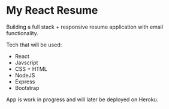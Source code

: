 # My React Resume

Building a full stack + responsive resume application with email functionality. 

Tech that will be used:

- React
- Javscript
- CSS + HTML
- NodeJS
- Express
- Bootstrap

App is work in progress and will later be deployed on Heroku.
